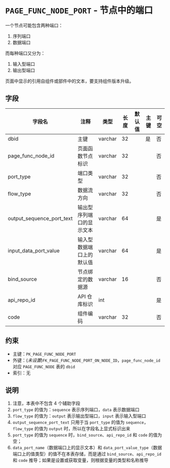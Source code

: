# `PAGE_FUNC_NODE_PORT` - 节点中的端口

一个节点可能包含两种端口：

1. 序列端口
2. 数据端口

而每种端口又分为：

1. 输入型端口
2. 输出型端口

页面中显示的引用自组件或部件中的文本，要支持组件版本升级。

## 字段

| 字段名                    | 注释                     | 类型    | 长度 | 默认值 | 主键 | 可空 |
| ------------------------- | ------------------------ | ------- | ---- | ------ | ---- | ---- |
| dbid                      | 主键                     | varchar | 32   |        | 是   | 否   |
| page_func_node_id         | 页面函数节点标识         | varchar | 32   |        |      | 否   |
| port_type                 | 端口类型                 | varchar | 32   |        |      | 否   |
| flow_type                 | 数据流方向               | varchar | 32   |        |      | 否   |
| output_sequence_port_text | 输出型序列端口的显示文本 | varchar | 64   |        |      | 是   |
| input_data_port_value     | 输入型数据端口上的默认值 | varchar | 64   |        |      | 是   |
| bind_source               | 节点绑定的数据源         | varchar | 16   |        |      | 否   |
| api_repo_id               | API 仓库标识             | int     |      |        |      | 是   |
| code                      | 组件编码                 | varchar | 32   |        |      | 否   |

## 约束

* 主键：`PK_PAGE_FUNC_NODE_PORT`
* 外键：(*未设置*)`FK_PAGE_FUNC_NODE_PORT_ON_NODE_ID`，`page_func_node_id` 对应 `PAGE_FUNC_NODE` 表的 `dbid`
* 索引：无

## 说明

1. 注意，本表中不包含 4 个辅助字段
2. `port_type` 的值为：`sequence` 表示序列端口，`data` 表示数据端口
3. `flow_type` 的值为：`output` 表示输出型端口，`input` 表示输入型端口
4. `output_sequence_port_text` 只用于当 `port_type` 的值为 `sequence`，`flow_type` 的值为 `output` 时，所以在字段名上显式标识出来
5. `port_type` 的值为 `sequence` 时，`bind_source`、`api_repo_id` 和 `code` 的值为空；
6. `data_port_name`（数据端口上的显示文本）和 `data_port_value_type`（数据端口上的值类型）的值不在本表存储，而是通过 `bind_source`、`api_repo_id` 和 `code` 推导；如果是设置或获取变量，则根据变量的类型和名称推导

